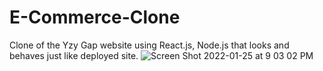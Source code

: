# E-Commerce-Clone
Clone of the Yzy Gap website using React.js, Node.js that looks and behaves just like deployed site. 
![Screen Shot 2022-01-25 at 9 03 02 PM](https://user-images.githubusercontent.com/66544442/151091290-d93f04f1-cb82-4cbd-b8c2-4ec527bda151.png)
